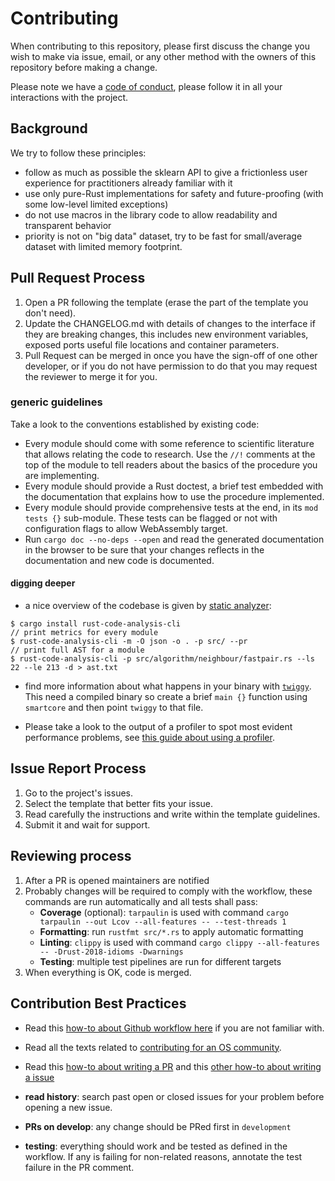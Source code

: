 # **Contributing**

When contributing to this repository, please first discuss the change you wish to make via issue,
email, or any other method with the owners of this repository before making a change.

Please note we have a [code of conduct](CODE_OF_CONDUCT.md), please follow it in all your interactions with the project.

## Background

We try to follow these principles:
* follow as much as possible the sklearn API to give a frictionless user experience for practitioners already familiar with it
* use only pure-Rust implementations for safety and future-proofing (with some low-level limited exceptions)
* do not use macros in the library code to allow readability and transparent behavior
* priority is not on "big data" dataset, try to be fast for small/average dataset with limited memory footprint.

## Pull Request Process

1. Open a PR following the template (erase the part of the template you don't need).
2. Update the CHANGELOG.md with details of changes to the interface if they are breaking changes, this includes new environment variables, exposed ports useful file locations and container parameters.
3. Pull Request can be merged in once you have the sign-off of one other developer, or if you do not have permission to do that you may request the reviewer to merge it for you.

### generic guidelines
Take a look to the conventions established by existing code:
* Every module should come with some reference to scientific literature that allows relating the code to research. Use the `//!` comments at the top of the module to tell readers about the basics of the procedure you are implementing.
* Every module should provide a Rust doctest, a brief test embedded with the documentation that explains how to use the procedure implemented.
* Every module should provide comprehensive tests at the end, in its `mod tests {}` sub-module. These tests can be flagged or not with configuration flags to allow WebAssembly target.
* Run `cargo doc --no-deps --open` and read the generated documentation in the browser to be sure that your changes reflects in the documentation and new code is documented.

#### digging deeper
* a nice overview of the codebase is given by [static analyzer](https://mozilla.github.io/rust-code-analysis/metrics.html):
```
$ cargo install rust-code-analysis-cli
// print metrics for every module
$ rust-code-analysis-cli -m -O json -o . -p src/ --pr
// print full AST for a module
$ rust-code-analysis-cli -p src/algorithm/neighbour/fastpair.rs --ls 22 --le 213 -d > ast.txt
```
* find more information about what happens in your binary with [`twiggy`](https://rustwasm.github.io/twiggy/install.html). This need a compiled binary so create a brief `main {}` function using `smartcore` and then point `twiggy` to that file.

* Please take a look to the output of a profiler to spot most evident performance problems, see [this guide about using a profiler](http://www.codeofview.com/fix-rs/2017/01/24/how-to-optimize-rust-programs-on-linux/).

## Issue Report Process

1. Go to the project's issues.
2. Select the template that better fits your issue.
3. Read carefully the instructions and write within the template guidelines.
4. Submit it and wait for support.

## Reviewing process

1. After a PR is opened maintainers are notified
2. Probably changes will be required to comply with the workflow, these commands are run automatically and all tests shall pass:
    * **Coverage** (optional): `tarpaulin` is used with command `cargo tarpaulin --out Lcov --all-features -- --test-threads 1`
    * **Formatting**: run `rustfmt src/*.rs` to apply automatic formatting
    * **Linting**: `clippy` is used with command `cargo clippy --all-features -- -Drust-2018-idioms -Dwarnings`
    * **Testing**: multiple test pipelines are run for different targets
3. When everything is OK, code is merged.


## Contribution Best Practices

* Read this [how-to about Github workflow here](https://guides.github.com/introduction/flow/) if you are not familiar with.

* Read all the texts related to [contributing for an OS community](https://github.com/HTTP-APIs/hydrus/tree/master/.github).

* Read this [how-to about writing a PR](https://github.com/blog/1943-how-to-write-the-perfect-pull-request) and this [other how-to about writing a issue](https://wiredcraft.com/blog/how-we-write-our-github-issues/)
  
* **read history**: search past open or closed issues for your problem before opening a new issue.

* **PRs on develop**: any change should be PRed first in `development`

* **testing**:  everything should work and be tested as defined in the workflow. If any is failing for non-related reasons, annotate the test failure in the PR comment.
